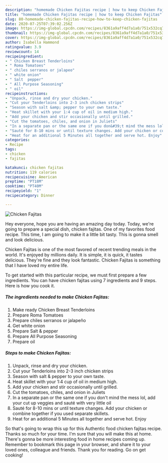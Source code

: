 ```yaml
---
description: "homemade Chicken Fajitas recipe | how to keep Chicken Fajitas"
title: "homemade Chicken Fajitas recipe | how to keep Chicken Fajitas"
slug: 80-homemade-chicken-fajitas-recipe-how-to-keep-chicken-fajitas
date: 2020-07-25T07:39:02.256Z
image: https://img-global.cpcdn.com/recipes/8361a9aff4d7a1a0/751x532cq70/chicken-fajitas-recipe-main-photo.jpg
thumbnail: https://img-global.cpcdn.com/recipes/8361a9aff4d7a1a0/751x532cq70/chicken-fajitas-recipe-main-photo.jpg
cover: https://img-global.cpcdn.com/recipes/8361a9aff4d7a1a0/751x532cq70/chicken-fajitas-recipe-main-photo.jpg
author: Isabella Hammond
ratingvalue: 3.9
reviewcount: 14
recipeingredient:
- " Chicken Breast Tenderloins"
- " Roma Tomatoes"
- " chiles serranos or jalapeo"
- " white onion"
- " Salt  pepper"
- " All Purpose Seasoning"
- " oil"
recipeinstructions:
- "Unpack, rinse and dry your chicken."
- "Cut your Tenderloins into 2-3 inch chicken strips"
- "Season with salt &amp; pepper to your own taste."
- "Heat skillet with your 1:4 cup of oil in medium high."
- "Add your chicken and stir occasionally until grilled."
- "Cut the tomatoes, chiles, and onion in Juliets"
- "In a separate pan or the same one if you don&#39;t mind the mess lol, add your cut up veggies and sauté with very little oil"
- "Sauté for 8-10 mins or until texture changes. Add your chicken or combine together if you used separate skillets."
- "Heat for an additional 5 Minutes all together and serve hot. Enjoy"
categories:
- Recipe
tags:
- chicken
- fajitas

katakunci: chicken fajitas 
nutrition: 119 calories
recipecuisine: American
preptime: "PT18M"
cooktime: "PT40M"
recipeyield: "1"
recipecategory: Dinner

---
```



![Chicken Fajitas](https://img-global.cpcdn.com/recipes/8361a9aff4d7a1a0/751x532cq70/chicken-fajitas-recipe-main-photo.jpg)

Hey everyone, hope you are having an amazing day today. Today, we're going to prepare a special dish, chicken fajitas. One of my favorites food recipe. This time, I am going to make it a little bit tasty. This is gonna smell and look delicious.

Chicken Fajitas is one of the most favored of recent trending meals in the world. It's enjoyed by millions daily. It is simple, it is quick, it tastes delicious. They're fine and they look fantastic. Chicken Fajitas is something that I have loved my entire life.




To get started with this particular recipe, we must first prepare a few ingredients. You can have chicken fajitas using 7 ingredients and 9 steps. Here is how you cook it.

<!--inarticleads1-->

##### The ingredients needed to make Chicken Fajitas:

1. Make ready  Chicken Breast Tenderloins
1. Prepare  Roma Tomatoes
1. Prepare  chiles serranos or jalapeño
1. Get  white onion
1. Prepare  Salt &amp; pepper
1. Prepare  All Purpose Seasoning
1. Prepare  oil




<!--inarticleads2-->

##### Steps to make Chicken Fajitas:

1. Unpack, rinse and dry your chicken.
1. Cut your Tenderloins into 2-3 inch chicken strips
1. Season with salt &amp; pepper to your own taste.
1. Heat skillet with your 1:4 cup of oil in medium high.
1. Add your chicken and stir occasionally until grilled.
1. Cut the tomatoes, chiles, and onion in Juliets
1. In a separate pan or the same one if you don&#39;t mind the mess lol, add your cut up veggies and sauté with very little oil
1. Sauté for 8-10 mins or until texture changes. Add your chicken or combine together if you used separate skillets.
1. Heat for an additional 5 Minutes all together and serve hot. Enjoy




So that's going to wrap this up for this Authentic food chicken fajitas recipe. Thanks so much for your time. I'm sure that you will make this at home. There's gonna be more interesting food in home recipes coming up. Remember to bookmark this page in your browser, and share it to your loved ones, colleague and friends. Thank you for reading. Go on get cooking!
